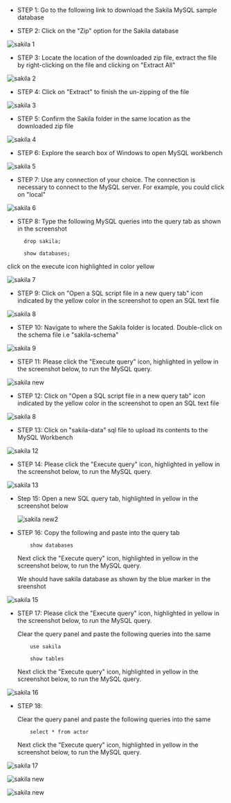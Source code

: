 - STEP 1: Go to the following link to download  the Sakila MySQL sample database

- STEP 2: Click on the "Zip" option for the Sakila database

![sakila 1](https://github.com/user-attachments/assets/7e279590-4e47-4b72-8e2e-124247595185)

- STEP 3: Locate the location of the downloaded zip file, extract the file by right-clicking on the file and clicking on "Extract All"

![sakila 2](https://github.com/user-attachments/assets/0fdf4188-d85a-41bc-8e9a-5c9f30d76e74)

- STEP 4: Click on "Extract" to finish the un-zipping of the file

![sakila 3](https://github.com/user-attachments/assets/b6944d18-a7b7-4633-b1a0-9776e8fbe30c)

- STEP 5: Confirm the Sakila folder in the same location as the downloaded zip file

![sakila 4](https://github.com/user-attachments/assets/7a611c78-71c1-4f48-a7b1-2876a551a952)

- STEP 6: Explore the search box of Windows to open MySQL workbench 

![sakila 5](https://github.com/user-attachments/assets/da5035db-6a81-4541-a0dd-081bfb43ea5c)

- STEP 7: Use any connection of your choice. The connection is necessary to connect to the MySQL server. For example, you could click on "local"

![sakila 6](https://github.com/user-attachments/assets/acdca308-a814-4c0d-a1da-89e0f9063d1a)

- STEP 8: Type the following MySQL queries into the query tab as shown in the screenshot

        drop sakila;
    
        show databases;

 click on the execute icon highlighted in color yellow

![sakila 7](https://github.com/user-attachments/assets/dc1c4a17-a131-49ee-981b-aec4553818c8)

- STEP 9: Click on "Open a SQL script file in a new query tab" icon indicated by the yellow color in the screenshot to open an SQL text file 

![sakila 8](https://github.com/user-attachments/assets/032d7646-1cb2-414f-aec8-76739af65ada)

- STEP 10: Navigate to where the Sakila folder is located. Double-click on the schema file i.e "sakila-schema" 

![sakila 9](https://github.com/user-attachments/assets/5d5d93de-3654-43d6-bfb6-e03788c98c6d)

- STEP 11: Please click the "Execute query" icon, highlighted in yellow in the screenshot below, to run the MySQL query.

![sakila new](https://github.com/user-attachments/assets/c9447043-a43a-4483-a901-5417f28b55e9)

- STEP 12: Click on "Open a SQL script file in a new query tab" icon indicated by the yellow color in the screenshot to open an SQL text file

![sakila 8](https://github.com/user-attachments/assets/032d7646-1cb2-414f-aec8-76739af65ada)

- STEP 13: Click on "sakila-data" sql file to upload its contents to the MySQL Workbench

![sakila 12](https://github.com/user-attachments/assets/a4bdaa43-3fc8-4cde-be73-813bc69b2620)

- STEP 14: Please click the "Execute query" icon, highlighted in yellow in the screenshot below, to run the MySQL query.

![sakila 13](https://github.com/user-attachments/assets/997aeffd-6f32-41ed-8063-4a45bf52ad2b)

- Step 15: Open a new SQL query tab, highlighted in yellow in the screenshot below

  ![sakila new2](https://github.com/user-attachments/assets/124e46e9-409c-49e6-8a31-e0adb2f3913d)

- STEP 16: Copy the following and paste into the query tab

          show databases
  
  Next click the "Execute query" icon, highlighted in yellow in the screenshot below, to run the MySQL query.

  We should have sakila database as shown by the blue marker in the sreenshot

![sakila 15](https://github.com/user-attachments/assets/e7212c53-0963-46a0-a3bb-36094cbe1a72)

- STEP 17: Please click the "Execute query" icon, highlighted in yellow in the screenshot below, to run the MySQL query.

  Clear the query panel and paste the following queries into the same

          use sakila
        
          show tables

  Next click the "Execute query" icon, highlighted in yellow in the screenshot below, to run the MySQL query.

![sakila 16](https://github.com/user-attachments/assets/d0d3f59c-c898-42cf-8120-28b9d7f84ea4)

- STEP 18:

  Clear the query panel and paste the following queries into the same

          select * from actor

  Next click the "Execute query" icon, highlighted in yellow in the screenshot below, to run the MySQL query.

![sakila 17](https://github.com/user-attachments/assets/686a2698-b47f-4727-9fe5-7e3666d5ab0b)

![sakila new](https://github.com/user-attachments/assets/89c944da-1852-40c8-a29c-aee195de523b)

![sakila new](https://github.com/user-attachments/assets/c9447043-a43a-4483-a901-5417f28b55e9)
















